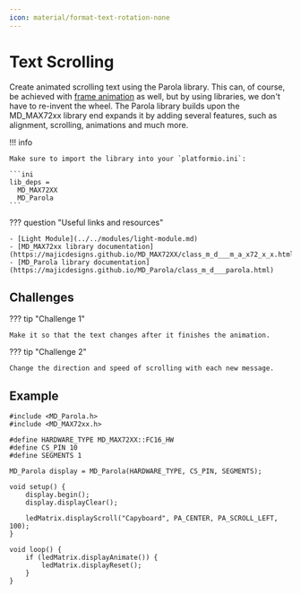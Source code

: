 ```yaml
---
icon: material/format-text-rotation-none
---
```


# Text Scrolling

Create animated scrolling text using the Parola library. This can, of course, be achieved with [frame animation](animation.md) as well, but by using libraries, we don't have to re-invent the wheel. The Parola library builds upon the MD_MAX72xx library end expands it by adding several features, such as alignment, scrolling, animations and much more.

!!! info

    Make sure to import the library into your `platformio.ini`:

    ```ini
    lib_deps =
      MD_MAX72XX
      MD_Parola
    ```

??? question "Useful links and resources"

    - [Light Module](../../modules/light-module.md)
    - [MD_MAX72xx library documentation](https://majicdesigns.github.io/MD_MAX72XX/class_m_d___m_a_x72_x_x.html)
    - [MD_Parola library documentation](https://majicdesigns.github.io/MD_Parola/class_m_d___parola.html)

## Challenges

??? tip "Challenge 1"

    Make it so that the text changes after it finishes the animation.


??? tip "Challenge 2"

    Change the direction and speed of scrolling with each new message.

## Example

```arduino
#include <MD_Parola.h>
#include <MD_MAX72xx.h>

#define HARDWARE_TYPE MD_MAX72XX::FC16_HW
#define CS_PIN 10
#define SEGMENTS 1

MD_Parola display = MD_Parola(HARDWARE_TYPE, CS_PIN, SEGMENTS);

void setup() {
    display.begin();
    display.displayClear();

    ledMatrix.displayScroll("Capyboard", PA_CENTER, PA_SCROLL_LEFT, 100);
}

void loop() {
    if (ledMatrix.displayAnimate()) {
        ledMatrix.displayReset();
    }
}
```
